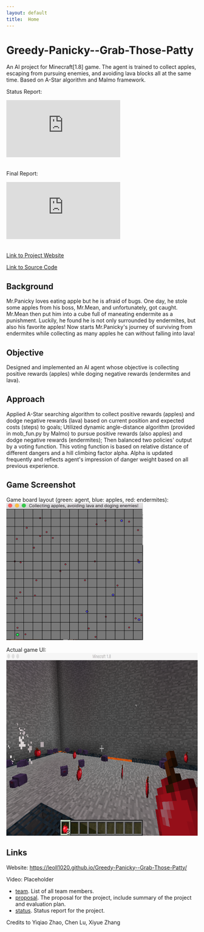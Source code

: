 ```yaml
---
layout: default
title:  Home
---
```


# Greedy-Panicky--Grab-Those-Patty
An AI project for Minecraft[1.8] game. The agent is trained to collect apples, escaping from pursuing enemies, and avoiding lava blocks all at the same time. Based on A-Star algorithm and Malmo framework.

Status Report:
<br />
<div id="video_frame">
  <iframe src="https://www.youtube.com/embed/h-qSJNtnlz0" frameborder="0" allowfullscreen></iframe>
</div>
<br />

Final Report:
<br />
<div id="video_frame">
  <iframe src="https://www.youtube.com/embed/aGmrlq8siWY" frameborder="0" allowfullscreen></iframe>
</div>
<br />

<a href="https://leoll1020.github.io/Greedy-Panicky--Grab-Those-Patty/">Link to Project Website</a>

<a href="https://github.com/Leoll1020/Greedy-Panicky--Grab-Those-Patty">Link to Source Code</a>

## Background
Mr.Panicky loves eating apple but he is afraid of bugs. One day, he stole some apples from his boss, Mr.Mean, and unfortunately, got caught. Mr.Mean then put him into a cube full of maneating endermite as a punishment. Luckily, he found he is not only surrounded by endermites, but also his favorite apples! Now starts Mr.Panicky's journey of surviving from endermites while collecting as many apples he can without falling into lava!

## Objective
Designed and implemented an AI agent whose objective is collecting positive rewards (apples) while doging negative rewards (endermites and lava).

## Approach
Applied A-Star searching algorithm to collect positive rewards (apples) and dodge negative rewards (lava) based on current position and expected costs (steps) to goals; Utilized dynamic angle-distance algorithm (provided in mob_fun.py by Malmo) to pursue positive rewards (also apples) and dodge negative rewards (endermites); Then balanced two policies' output by a voting function. This voting function is based on relative distance of different dangers and a hill climbing factor alpha. Alpha is updated frequently and reflects agent's impression of danger weight based on all previous experience.


## Game Screenshot
Game board layout (green: agent, blue: apples, red: endermites):
<br />
<img src="game_board.png" height="360" width="360" alt=""> <br />

Actual game UI:
<br />
<img src="game_layout.png" height="480" width="720" alt=""> <br />

## Links
Website: https://leoll1020.github.io/Greedy-Panicky--Grab-Those-Patty/

Video: Placeholder



- [team][team ref]. List of all team members.
- [proposal][proposal ref]. The proposal for the project, include summary of the project and evaluation plan.
- [status][status ref]. Status report for the project.



[quickref]: https://github.com/mundimark/quickrefs/blob/master/HTML.md
[proposal ref]: proposal.html
[team ref]: team.html
[status ref]: satus.html
[video ref]: https://www.youtube.com/watch?v=h-qSJNtnlz0

Credits to Yiqiao Zhao, Chen Lu, Xiyue Zhang
